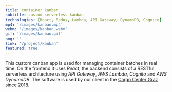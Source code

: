 ```yaml
---
title: container kanban
subtitle: custom serverless kanban
technologies: [React, Redux, Lambda, API Gateway, DynamoDB, Cognito]
mp4: '/images/kanban.mp4'
webm: '/images/kanban.webm'
gif: '/images/kanban.gif'
png: ''
link: '/project/kanban'
featured: true
---
```


This custom canban app is used for managing container batches in real time.
On the frontend it uses *React*, the backend consists of a RESTful serverless architecture using *API Gateway*, *AWS Lambda*, *Cognito* and *AWS DynamoDB*.
The software is used by our client in the [Cargo Center Graz](http://www.cargo-center-graz.at/) since 2018.

